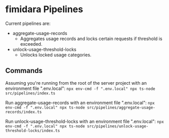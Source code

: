 # fimidara Pipelines

Current pipelines are:

- aggregate-usage-records
  - Aggregates usage records and locks certain requests if threshold is exceeded.
- unlock-usage-threshold-locks
  - Unlocks locked usage categories.

## Commands

Assuming you're running from the root of the server project with an environment file ".env.local":
`npx env-cmd -f ".env.local" npx ts-node src/pipelines/index.ts`

Run aggregate-usage-records with an environment file ".env.local":
`npx env-cmd -f ".env.local" npx ts-node src/pipelines/aggregate-usage-records/index.ts`

Run unlock-usage-threshold-locks with an environment file ".env.local":
`npx env-cmd -f ".env.local" npx ts-node src/pipelines/unlock-usage-threshold-locks/index.ts`
